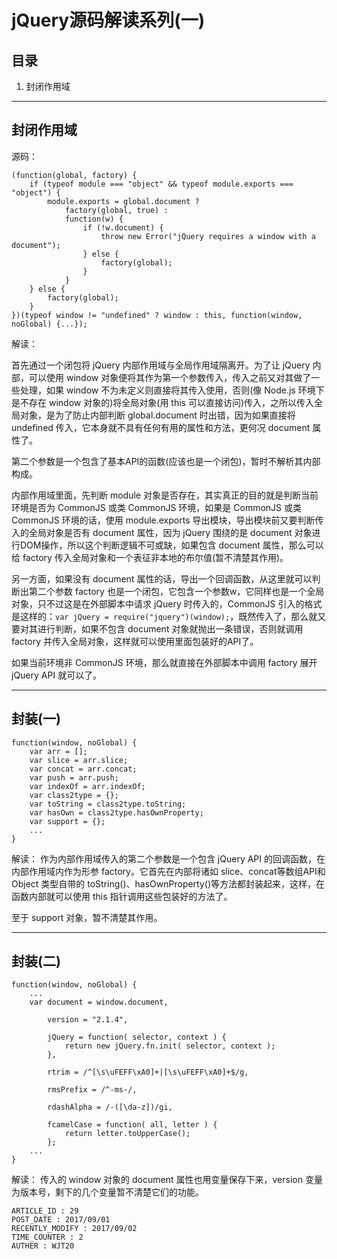 
# jQuery源码解读系列(一) #

## 目录 ##

1. 封闭作用域

---

## 封闭作用域 ##

源码：
```
(function(global, factory) {
    if (typeof module === "object" && typeof module.exports === "object") {
        module.exports = global.document ?
            factory(global, true) :
            function(w) {
                if (!w.document) {
                    throw new Error("jQuery requires a window with a document");
                } else {
                    factory(global);
                }
            }
    } else {
        factory(global);
    }
})(typeof window != "undefined" ? window : this, function(window, noGlobal) {...});
```

解读：

首先通过一个闭包将 jQuery 内部作用域与全局作用域隔离开。为了让 jQuery 内部，可以使用 window 对象便将其作为第一个参数传入，传入之前又对其做了一些处理，如果 window 不为未定义则直接将其传入使用，否则(像 Node.js 环境下是不存在 window 对象的)将全局对象(用 this 可以直接访问)传入，之所以传入全局对象，是为了防止内部判断 global.document 时出错，因为如果直接将 undefined 传入，它本身就不具有任何有用的属性和方法，更何况 document 属性了。

第二个参数是一个包含了基本API的函数(应该也是一个闭包)，暂时不解析其内部构成。

内部作用域里面，先判断 module 对象是否存在，其实真正的目的就是判断当前环境是否为 CommonJS 或类 CommonJS 环境，如果是 CommonJS 或类 CommonJS 环境的话，使用 module.exports 导出模块，导出模块前又要判断传入的全局对象是否有 document 属性，因为 jQuery 围绕的是 document 对象进行DOM操作，所以这个判断逻辑不可或缺，如果包含 document 属性，那么可以给 factory 传入全局对象和一个表征非本地的布尔值(暂不清楚其作用)。

另一方面，如果没有 document 属性的话，导出一个回调函数，从这里就可以判断出第二个参数 factory 也是一个闭包，它包含一个参数w，它同样也是一个全局对象，只不过这是在外部脚本中请求 jQuery 时传入的，CommonJS 引入的格式是这样的：`var jQuery = require("jquery")(window);`，既然传入了，那么就又要对其进行判断，如果不包含 document 对象就抛出一条错误，否则就调用 factory 并传入全局对象，这样就可以使用里面包装好的API了。

如果当前环境非 CommonJS 环境，那么就直接在外部脚本中调用 factory 展开 jQuery API 就可以了。

---

## 封装(一) ##

```
function(window, noGlobal) {
    var arr = [];
    var slice = arr.slice;
    var concat = arr.concat;
    var push = arr.push;
    var indexOf = arr.indexOf;
    var class2type = {};
    var toString = class2type.toString;
    var hasOwn = class2type.hasOwnProperty;
    var support = {};
    ...
}
```

解读：
作为内部作用域传入的第二个参数是一个包含 jQuery API 的回调函数，在内部作用域内作为形参 factory。它首先在内部将诸如 slice、concat等数组API和 Object 类型自带的 toString()、hasOwnProperty()等方法都封装起来，这样，在函数内部就可以使用 this 指针调用这些包装好的方法了。

至于 support 对象，暂不清楚其作用。

---

## 封装(二) ##

```
function(window, noGlobal) {
    ...
    var document = window.document,

        version = "2.1.4",

        jQuery = function( selector, context ) {
        	return new jQuery.fn.init( selector, context );
        },

        rtrim = /^[\s\uFEFF\xA0]+|[\s\uFEFF\xA0]+$/g,

        rmsPrefix = /^-ms-/,

        rdashAlpha = /-([\da-z])/gi,

        fcamelCase = function( all, letter ) {
        	return letter.toUpperCase();
        };
    ...
}
```

解读：
传入的 window 对象的 document 属性也用变量保存下来，version 变量为版本号，剩下的几个变量暂不清楚它们的功能。

```
ARTICLE_ID : 29
POST_DATE : 2017/09/01
RECENTLY_MODIFY : 2017/09/02
TIME_COUNTER : 2
AUTHER : WJT20
```
